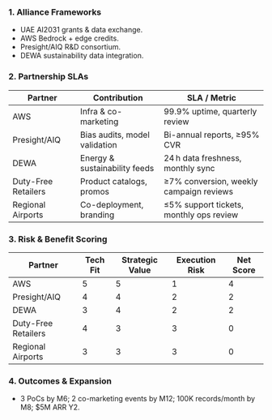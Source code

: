 ### 1. Alliance Frameworks

* UAE AI2031 grants & data exchange.
* AWS Bedrock + edge credits.
* Presight/AIQ R\&D consortium.
* DEWA sustainability data integration.

### 2. Partnership SLAs

| Partner             | Contribution                  | SLA / Metric                            |
| ------------------- | ----------------------------- | --------------------------------------- |
| AWS                 | Infra & co-marketing          | 99.9% uptime, quarterly review          |
| Presight/AIQ        | Bias audits, model validation | Bi-annual reports, ≥95% CVR             |
| DEWA                | Energy & sustainability feeds | 24 h data freshness, monthly sync       |
| Duty-Free Retailers | Product catalogs, promos      | ≥7% conversion, weekly campaign reviews |
| Regional Airports   | Co-deployment, branding       | ≤5% support tickets, monthly ops review |

### 3. Risk & Benefit Scoring

| Partner             | Tech Fit | Strategic Value | Execution Risk | Net Score |
| ------------------- | -------- | --------------- | -------------- | --------- |
| AWS                 | 5        | 5               | 1              | 4         |
| Presight/AIQ        | 4        | 4               | 2              | 2         |
| DEWA                | 3        | 4               | 2              | 2         |
| Duty-Free Retailers | 4        | 3               | 3              | 0         |
| Regional Airports   | 3        | 3               | 3              | 0         |

### 4. Outcomes & Expansion

* 3 PoCs by M6; 2 co-marketing events by M12; 100K records/month by M8; \$5M ARR Y2.
